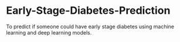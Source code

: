 # Early-Stage-Diabetes-Prediction
To predict if someone could have early stage diabetes using machine learning and deep learning models.
